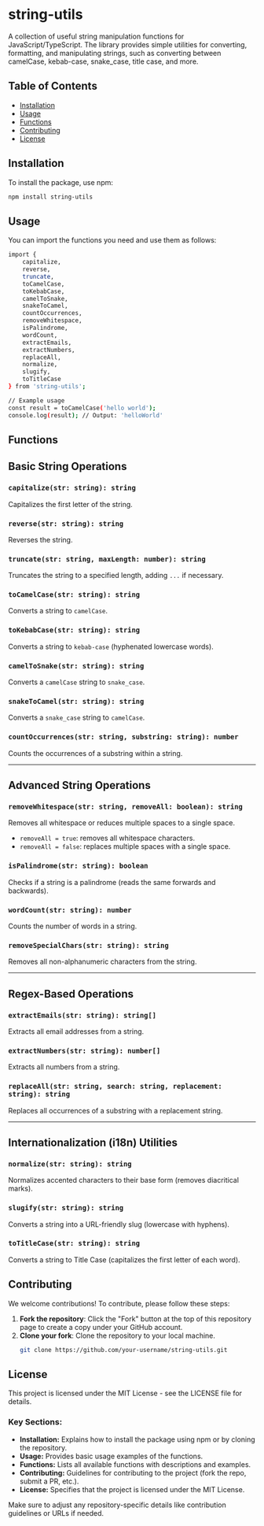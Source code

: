 # string-utils

A collection of useful string manipulation functions for JavaScript/TypeScript. The library provides simple utilities for converting, formatting, and manipulating strings, such as converting between camelCase, kebab-case, snake_case, title case, and more.

## Table of Contents
- [Installation](#installation)
- [Usage](#usage)
- [Functions](#functions)
- [Contributing](#contributing)
- [License](#license)

## Installation

To install the package, use npm:

```bash
npm install string-utils
```

## Usage

You can import the functions you need and use them as follows:

```bash
import { 
    capitalize,
    reverse,
    truncate,
    toCamelCase,
    toKebabCase,
    camelToSnake,
    snakeToCamel,
    countOccurrences,
    removeWhitespace,
    isPalindrome,
    wordCount,
    extractEmails,
    extractNumbers,
    replaceAll,
    normalize,
    slugify,
    toTitleCase
} from 'string-utils';

// Example usage
const result = toCamelCase('hello world'); 
console.log(result); // Output: 'helloWorld'
```

## Functions

## Basic String Operations

### `capitalize(str: string): string`
Capitalizes the first letter of the string.

### `reverse(str: string): string`
Reverses the string.

### `truncate(str: string, maxLength: number): string`
Truncates the string to a specified length, adding `...` if necessary.

### `toCamelCase(str: string): string`
Converts a string to `camelCase`.

### `toKebabCase(str: string): string`
Converts a string to `kebab-case` (hyphenated lowercase words).

### `camelToSnake(str: string): string`
Converts a `camelCase` string to `snake_case`.

### `snakeToCamel(str: string): string`
Converts a `snake_case` string to `camelCase`.

### `countOccurrences(str: string, substring: string): number`
Counts the occurrences of a substring within a string.

---

## Advanced String Operations

### `removeWhitespace(str: string, removeAll: boolean): string`
Removes all whitespace or reduces multiple spaces to a single space.
- `removeAll = true`: removes all whitespace characters.
- `removeAll = false`: replaces multiple spaces with a single space.

### `isPalindrome(str: string): boolean`
Checks if a string is a palindrome (reads the same forwards and backwards).

### `wordCount(str: string): number`
Counts the number of words in a string.

### `removeSpecialChars(str: string): string`
Removes all non-alphanumeric characters from the string.

---

## Regex-Based Operations

### `extractEmails(str: string): string[]`
Extracts all email addresses from a string.

### `extractNumbers(str: string): number[]`
Extracts all numbers from a string.

### `replaceAll(str: string, search: string, replacement: string): string`
Replaces all occurrences of a substring with a replacement string.

---

## Internationalization (i18n) Utilities

### `normalize(str: string): string`
Normalizes accented characters to their base form (removes diacritical marks).

### `slugify(str: string): string`
Converts a string into a URL-friendly slug (lowercase with hyphens).

### `toTitleCase(str: string): string`
Converts a string to Title Case (capitalizes the first letter of each word).


## Contributing

We welcome contributions! To contribute, please follow these steps:

1. **Fork the repository**: Click the "Fork" button at the top of this repository page to create a copy under your GitHub account.
2. **Clone your fork**: Clone the repository to your local machine.
   ```bash
   git clone https://github.com/your-username/string-utils.git
   ```


## License

This project is licensed under the MIT License - see the LICENSE file for details.

### Key Sections:
- **Installation:** Explains how to install the package using npm or by cloning the repository.
- **Usage:** Provides basic usage examples of the functions.
- **Functions:** Lists all available functions with descriptions and examples.
- **Contributing:** Guidelines for contributing to the project (fork the repo, submit a PR, etc.).
- **License:** Specifies that the project is licensed under the MIT License.

Make sure to adjust any repository-specific details like contribution guidelines or URLs if needed.
